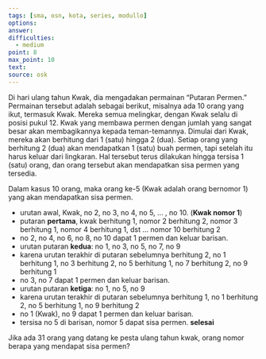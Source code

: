 ```yaml
---
tags: [sma, osn, kota, series, modullo]
options: 
answer: 
difficulties:
  - medium
point: 8
max_point: 10
text: 
source: osk
---
```


Di hari ulang tahun Kwak, dia mengadakan permainan “Putaran Permen.” Permainan tersebut adalah sebagai berikut, misalnya ada $10$ orang yang ikut, termasuk Kwak. Mereka semua melingkar, dengan Kwak selalu di posisi pukul 12. Kwak yang membawa permen dengan jumlah yang sangat besar akan membagikannya kepada teman-temannya. Dimulai dari Kwak, mereka akan berhitung dari 1 (satu) hingga 2 (dua). Setiap orang yang berhitung 2 (dua) akan mendapatkan 1 (satu) buah permen, tapi setelah itu harus keluar dari lingkaran. Hal tersebut terus dilakukan hingga tersisa 1 (satu) orang, dan orang tersebut akan mendapatkan sisa permen yang tersedia.

Dalam kasus 10 orang, maka orang ke-5 (Kwak adalah orang bernomor 1) yang akan mendapatkan sisa permen.

- urutan awal, Kwak, no 2, no 3, no 4, no 5, $\dots$ , no 10. (**Kwak nomor 1**)
- putaran **pertama**, kwak berhitung 1, nomor 2 berhitung 2, nomor 3 berhitung 1, nomor 4 berhitung 1, dst $\dots$ nomor 10 berhitung 2
- no 2, no 4, no 6, no 8, no 10 dapat 1 permen dan keluar barisan.
- urutan putaran **kedua**: no 1, no 3, no 5, no 7, no 9
- karena urutan terakhir di putaran sebelumnya berhitung 2, no 1 berhitung 1, no 3 berhitung 2, no 5 berhitung 1, no 7 berhitung 2, no 9 berhitung 1
- no 3, no 7 dapat 1 permen dan keluar barisan.
- urutan putaran **ketiga**: no 1, no 5, no 9
- karena urutan terakhir di putaran sebelumnya berhitung 1, no 1 berhitung 2, no 5 berhitung 1, no 9 berhitung 2
- no 1 (Kwak), no 9 dapat 1 permen dan keluar barisan.
- tersisa no 5 di barisan, nomor 5 dapat sisa permen. **selesai**

Jika ada 31 orang yang datang ke pesta ulang tahun kwak, orang nomor berapa yang mendapat sisa permen?
